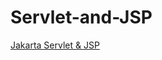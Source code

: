 # Servlet-and-JSP
[Jakarta Servlet & JSP](https://www.youtube.com/playlist?list=PLGTrAf5-F1YIX68uT78FFtA3R3zajVFJz)